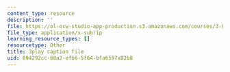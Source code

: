 ```yaml
---
content_type: resource
description: ''
file: https://ol-ocw-studio-app-production.s3.amazonaws.com/courses/3-091sc-introduction-to-solid-state-chemistry-fall-2010/094292cc60a2efb65f64bfa6597a82b8_p6isgsReWmI.srt
file_type: application/x-subrip
learning_resource_types: []
resourcetype: Other
title: 3play caption file
uid: 094292cc-60a2-efb6-5f64-bfa6597a82b8
---
```

